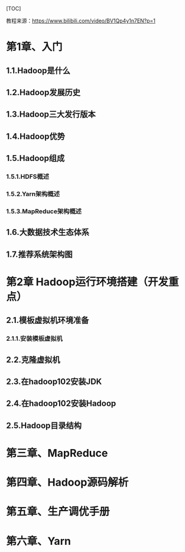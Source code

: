 



[TOC]

教程来源：https://www.bilibili.com/video/BV1Qp4y1n7EN?p=1

# 第1章、入门

## 1.1.Hadoop是什么

## 1.2.Hadoop发展历史

## 1.3.Hadoop三大发行版本

## 1.4.Hadoop优势

## 1.5.Hadoop组成

### 1.5.1.HDFS概述

### 1.5.2.Yarn架构概述

### 1.5.3.MapReduce架构概述

## 1.6.大数据技术生态体系

## 1.7.推荐系统架构图

# 第2章 Hadoop运行环境搭建（开发重点）

## 2.1.模板虚拟机环境准备

### 2.1.1.安装模板虚拟机

## 2.2.克隆虚拟机



## 2.3.在hadoop102安装JDK



## 2.4.在hadoop102安装Hadoop



## 2.5.Hadoop目录结构

# 第三章、MapReduce



# 第四章、Hadoop源码解析



# 第五章、生产调优手册



# 第六章、Yarn

